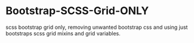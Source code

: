 # Bootstrap-SCSS-Grid-ONLY
scss bootstrap grid only, removing unwanted bootstrap css and using just bootstraps scss grid mixins and grid variables. 
